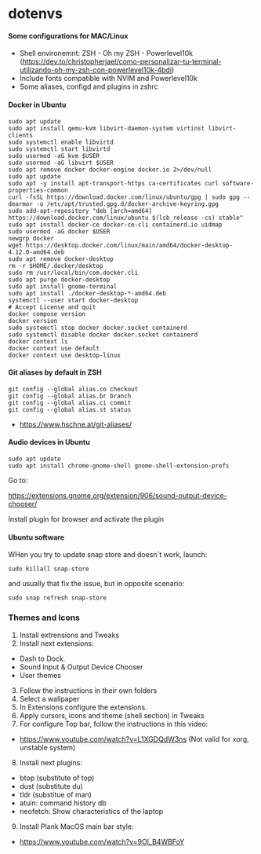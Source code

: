 # dotenvs

#### Some configurations for MAC/Linux

- Shell environemnt: ZSH - Oh my ZSH - Powerlevel10k
(https://dev.to/christopherjael/como-personalizar-tu-terminal-utilizando-oh-my-zsh-con-powerlevel10k-4bdi)
- Include fonts compatible with NVIM and Powerlevel10k
- Some aliases, configd and plugins in zshrc

#### Docker in Ubuntu

```
sudo apt update
sudo apt install qemu-kvm libvirt-daemon-system virtinst libvirt-clients
sudo systemctl enable libvirtd
sudo systemctl start libvirtd
sudo usermod -aG kvm $USER
sudo usermod -aG libvirt $USER
sudo apt remove docker docker-engine docker.io 2>/dev/null
sudo apt update
sudo apt -y install apt-transport-https ca-certificates curl software-properties-common
curl -fsSL https://download.docker.com/linux/ubuntu/gpg | sudo gpg --dearmor -o /etc/apt/trusted.gpg.d/docker-archive-keyring.gpg
sudo add-apt-repository "deb [arch=amd64] https://download.docker.com/linux/ubuntu $(lsb_release -cs) stable"
sudo apt install docker-ce docker-ce-cli containerd.io uidmap
sudo usermod -aG docker $USER
newgrp docker
wget https://desktop.docker.com/linux/main/amd64/docker-desktop-4.12.0-amd64.deb
sudo apt remove docker-desktop
rm -r $HOME/.docker/desktop
sudo rm /usr/local/bin/com.docker.cli
sudo apt purge docker-desktop
sudo apt install gnome-terminal
sudo apt install ./docker-desktop-*-amd64.deb
systemctl --user start docker-desktop
# Accept License and quit
docker compose version
docker version
sudo systemctl stop docker docker.socket containerd
sudo systemctl disable docker docker.socket containerd
docker context ls
docker context use default
docker context use desktop-linux
```

#### Git aliases by default in ZSH

```
git config --global alias.co checkout
git config --global alias.br branch
git config --global alias.ci commit
git config --global alias.st status
```

- https://www.hschne.at/git-aliases/

#### Audio devices in Ubuntu

```
sudo apt update
sudo apt install chrome-gnome-shell gnome-shell-extension-prefs
```

Go to: 

https://extensions.gnome.org/extension/906/sound-output-device-chooser/

Install plugin for browser and activate the plugin

#### Ubuntu software

WHen you try to update snap store and doesn´t work, launch:

```
sudo killall snap-store
```

and usually that fix the issue, but in opposite scenario:

```
sudo snap refresh snap-store
```

### Themes and Icons

1. Install extrensions and Tweaks
2. Install next extensions:

- Dash to Dock.
- Sound Input & Output Device Chooser
- User themes

3. Follow the instructions in their own folders
4. Select a wallpaper
5. In Extensions configure the extensions.
6. Apply cursors, icons and theme (shell section) in Tweaks
7. For configure Top bar, follow the instructions in this video:

- https://www.youtube.com/watch?v=L1XGDQdW3ns (Not valid for xorg, unstable system)

8. Install next plugins:

- btop (substitute of top)
- dust (substitute du)
- tldr (substitue of man)
- atuin: command history db
- neofetch: Show characteristics of the laptop

9. Install Plank MacOS main bar style:

- https://www.youtube.com/watch?v=9Ol_B4WBFoY